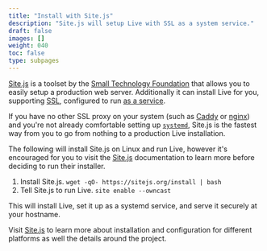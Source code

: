 ```yaml
---
title: "Install with Site.js"
description: "Site.js will setup Live with SSL as a system service."
draft: false
images: []
weight: 040
toc: false
type: subpages
---
```


[Site.js](https://sitejs.org/) is a toolset by the [Small Technology Foundation](https://small-tech.org/) that allows you to easily setup a production web server. Additionally it can install Live for you, supporting [SSL](/docs/sslproxies/), configured to run [as a service](/docs/systemservice/).

If you have no other SSL proxy on your system (such as [Caddy](/docs/sslproxies/caddy/) or [nginx](/docs/sslproxies/nginx/)) and you're not already comfortable setting up [`systemd`](/docs/systemservice/), Site.js is the fastest way from you to go from nothing to a production Live installation.

The following will install Site.js on Linux and run Live, however it's encouraged for you to visit the [Site.js](https://sitejs.org/) documentation to learn more before deciding to run their installer.

1. Install Site.js. `wget -qO- https://sitejs.org/install | bash`
1. Tell Site.js to run Live. `site enable --owncast`

This will install Live, set it up as a systemd service, and serve it securely at your hostname.

Visit [Site.js](https://sitejs.org/) to learn more about installation and configuration for different platforms as well the details around the project.
